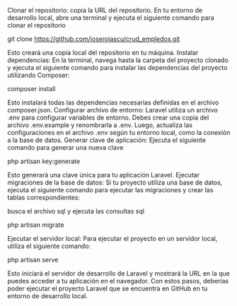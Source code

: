 Clonar el repositorio: copia la URL del repositorio. En tu entorno de desarrollo local, abre una terminal y ejecuta el siguiente comando para clonar el repositorio

git clone https://github.com/joserojascu/crud_empledos.git

Esto creará una copia local del repositorio en tu máquina.
Instalar dependencias: En la terminal, navega hasta la carpeta del proyecto clonado y ejecuta el siguiente comando para instalar las dependencias del proyecto utilizando Composer:

composer install

Esto instalará todas las dependencias necesarias definidas en el archivo composer.json.
Configurar archivo de entorno: Laravel utiliza un archivo .env para configurar variables de entorno. Debes crear una copia del archivo .env.example y renombrarla a .env. Luego, actualiza las configuraciones en el archivo .env según tu entorno local, como la conexión a la base de datos.
Generar clave de aplicación: Ejecuta el siguiente comando para generar una nueva clave



php artisan key:generate

Esto generará una clave única para tu aplicación Laravel.
Ejecutar migraciones de la base de datos: Si tu proyecto utiliza una base de datos, ejecuta el siguiente comando para ejecutar las migraciones y crear las tablas correspondientes:

busca el archivo sql y ejecuta las consultas sql

php artisan migrate

Ejecutar el servidor local: Para ejecutar el proyecto en un servidor local, utiliza el siguiente comando:

php artisan serve

Esto iniciará el servidor de desarrollo de Laravel y mostrará la URL en la que puedes acceder a tu aplicación en el navegador.
Con estos pasos, deberías poder ejecutar el proyecto Laravel que se encuentra en GitHub en tu entorno de desarrollo local.
